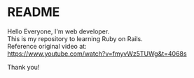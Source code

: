 # README

Hello Everyone, I'm web developer.  
This is my repository to learning Ruby on Rails.  
Reference original video at:  
https://www.youtube.com/watch?v=fmyvWz5TUWg&t=4068s
  
Thank you!
